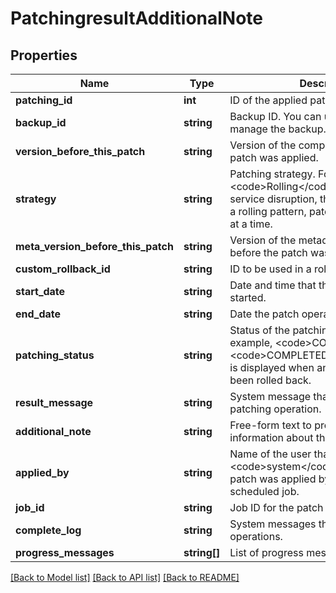 # PatchingresultAdditionalNote

## Properties
Name | Type | Description | Notes
------------ | ------------- | ------------- | -------------
**patching_id** | **int** | ID of the applied patch operation. | [optional] 
**backup_id** | **string** | Backup ID. You can use the backup ID to manage the backup. | [optional] 
**version_before_this_patch** | **string** | Version of the component before the patch was applied. | [optional] 
**strategy** | **string** | Patching strategy. For example, &lt;code&gt;Rolling&lt;/code&gt;. To minimize service disruption, the patch is applied in a rolling pattern, patching a single node at a time. | [optional] 
**meta_version_before_this_patch** | **string** | Version of the metadata service manager before the patch was applied. | [optional] 
**custom_rollback_id** | **string** | ID to be used in a rollback operation. | [optional] 
**start_date** | **string** | Date and time that the patch operation started. | [optional] 
**end_date** | **string** | Date the patch operation ended. | [optional] 
**patching_status** | **string** | Status of the patching operation. For example, &lt;code&gt;COMPLETED&lt;/code&gt;. &lt;code&gt;COMPLETED_ROLLBACK&lt;/code&gt; is displayed when an applied patch has been rolled back. | [optional] 
**result_message** | **string** | System message that describes the patching operation. | [optional] 
**additional_note** | **string** | Free-form text to provide additional information about the patch. | [optional] 
**applied_by** | **string** | Name of the user that applied the patch. &lt;code&gt;system&lt;/code&gt; displays if the patch was applied by an auto-update scheduled job. | [optional] 
**job_id** | **string** | Job ID for the patch operation. | [optional] 
**complete_log** | **string** | System messages that track the patch operations. | [optional] 
**progress_messages** | **string[]** | List of progress messages for the patch. | [optional] 

[[Back to Model list]](../README.md#documentation-for-models) [[Back to API list]](../README.md#documentation-for-api-endpoints) [[Back to README]](../README.md)


